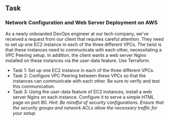## Task
### Network Configuration and Web Server Deployment on AWS
As a newly onboarded DevOps engineer at our tech company, we've received a request from our client that requires careful attention. They need to set up one EC2 instance in each of the three different VPCs. The twist is that these instances need to communicate with each other, necessitating a VPC Peering setup. In addition, the client wants a web server  Nginx installed on these instances via the user-data feature. Use Terraform.
- Task 1: Set up one EC2 instance in each of the three different VPCs.
- Task 2: Configure VPC Peering between these VPCs so that the instances can communicate with each other. Be sure to verify and test this communication.
- Task 3: Using the user-data feature of EC2 instances, install a web server Nginx on each instance. Configure it to serve a simple HTML page on port 80.
*Hint: Be mindful of security configurations. Ensure that the security groups and network ACLs allow the necessary traffic for your setup.*
